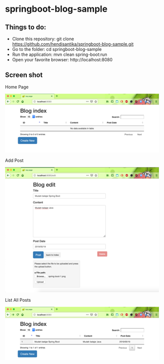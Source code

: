 # springboot-blog-sample

## Things to do:

* Clone this repository: git clone https://github.com/hendisantika/springboot-blog-sample.git
* Go to the folder: cd springboot-blog-sample
* Run the application: mvn clean spring-boot:run
* Open your favorite browser: http://localhost:8080

## Screen shot

Home Page

![Home Page](img/home.png "Home Page")

Add Post

![Add Post](img/add.png "Add Post")

List All Posts

![List All Post](img/list.png "List All Post")

